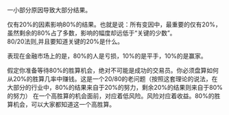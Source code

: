  一小部分原因导致大部分结果。  
 
 仅有20%的因素影响80%的结果。也就是说：所有变因中，最重要的仅有20%，虽然剩余的80%占了多数，影响的幅度却远低于“关键的少数”。  
 80/20法则,并且要知道关键的20%是什么。
 
 表现在金融市场上的是，80%的人是亏损，10%的是平手，10%的是赢家。  
   

假定你准备等待80%的胜算机会，绝对不可能是成功的交易员。你必须盘算如何从20%的胜算几率中赚钱。这是一个20/80的老问题（按照这套理论的说法，在大部分的行业中，80%的结果来自于20%的努力，剩余20%的结果则来自于80%的努力）
在一个高胜算的机会面前，对应着低风险。风险对应着收益。80%的胜算机会，可以大家都知道这一个高胜算。